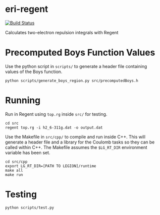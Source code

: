 # eri-regent
[![Build Status](https://travis-ci.com/sparkasaurusRex/eri-regent.svg?token=g46Mfub8GMWqdPYXVqEs&branch=master)](https://travis-ci.com/sparkasaurusRex/eri-regent)

Calculates two-electron repulsion integrals with Regent

# Precomputed Boys Function Values
Use the python script in `scripts/` to generate a header file containing values of the Boys function.

```
python scripts/generate_boys_region.py src/precomputedBoys.h
```

# Running
Run in Regent using `top.rg` inside `src/` for testing.

```
cd src
regent top.rg -i h2_6-311g.dat -o output.dat
```

Use the Makefile in `src/cpp/` to compile and run inside C++. This will generate a header file and a library for the Coulomb tasks so they can be called within C++. The Makefile assumes the `$LG_RT_DIR` environment variable has been set.

```
cd src/cpp
export LG_RT_DIR=[PATH TO LEGION]/runtime
make all
make run
```

# Testing

```
python scripts/test.py
```
